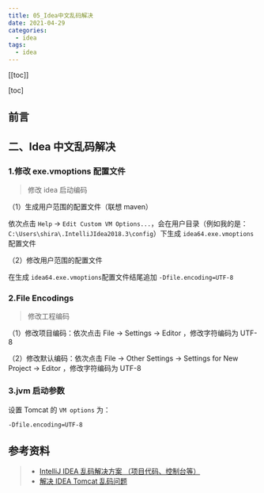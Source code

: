 ```yaml
---
title: 05_Idea中文乱码解决
date: 2021-04-29
categories:
  - idea
tags:
  - idea
---
```


[[toc]]

[toc]

## 前言

## 二、Idea 中文乱码解决

### 1.修改 exe.vmoptions 配置文件

> 修改 idea 启动编码

（1）生成用户范围的配置文件（联想 maven）

依次点击 `Help` -> `Edit Custom VM Options...`，会在用户目录（例如我的是：`C:\Users\shira\.IntelliJIdea2018.3\config`）下生成 `idea64.exe.vmoptions`配置文件

（2）修改用户范围的配置文件

在生成 `idea64.exe.vmoptions`配置文件结尾追加 `-Dfile.encoding=UTF-8`

### 2.File Encodings

> 修改工程编码

（1）修改项目编码：依次点击 File -> Settings -> Editor ，修改字符编码为 UTF-8

（2）修改默认编码：依次点击 File -> Other Settings -> Settings for New Project -> Editor ，修改字符编码为 UTF-8

### 3.jvm 启动参数

设置 Tomcat 的 `VM options` 为：

```properties
-Dfile.encoding=UTF-8
```

## 参考资料

> - [IntelliJ IDEA 乱码解决方案 （项目代码、控制台等）](https://www.cnblogs.com/vhua/p/idea_1.html)
> - [解决 IDEA Tomcat 乱码问题](https://www.jianshu.com/p/754aa41824b9)
